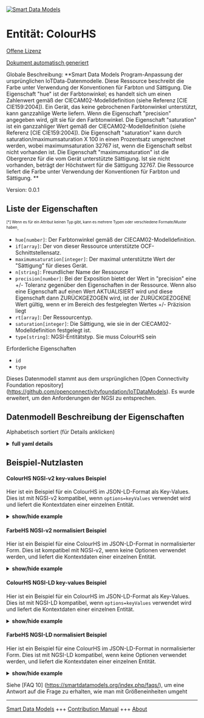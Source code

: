 <!-- 10-Header -->  
[![Smart Data Models](https://smartdatamodels.org/wp-content/uploads/2022/01/SmartDataModels_logo.png "Logo")](https://smartdatamodels.org)  
Entität: ColourHS  
=================<!-- /10-Header -->  
<!-- 15-License -->  
[Offene Lizenz](https://github.com/smart-data-models//dataModel.OCF/blob/master/ColourHS/LICENSE.md)  
[Dokument automatisch generiert](https://docs.google.com/presentation/d/e/2PACX-1vTs-Ng5dIAwkg91oTTUdt8ua7woBXhPnwavZ0FxgR8BsAI_Ek3C5q97Nd94HS8KhP-r_quD4H0fgyt3/pub?start=false&loop=false&delayms=3000#slide=id.gb715ace035_0_60)  
<!-- /15-License -->  
<!-- 20-Description -->  
Globale Beschreibung: **Smart Data Models Program-Anpassung der ursprünglichen IoTData-Datenmodelle. Diese Ressource beschreibt die Farbe unter Verwendung der Konventionen für Farbton und Sättigung. Die Eigenschaft "hue" ist der Farbtonwinkel; es handelt sich um einen Zahlenwert gemäß der CIECAM02-Modelldefinition (siehe Referenz [CIE CIE159:2004]). Ein Gerät, das keine gebrochenen Farbtonwinkel unterstützt, kann ganzzahlige Werte liefern. Wenn die Eigenschaft "precision" angegeben wird, gilt sie für den Farbtonwinkel. Die Eigenschaft "saturation" ist ein ganzzahliger Wert gemäß der CIECAM02-Modelldefinition (siehe Referenz [CIE CIE159:2004]).  Die Eigenschaft "saturation" kann durch saturation/maximumsaturation X 100 in einen Prozentsatz umgerechnet werden, wobei maximumsaturation 32767 ist, wenn die Eigenschaft selbst nicht vorhanden ist. Die Eigenschaft "maximumsaturation" ist die Obergrenze für die vom Gerät unterstützte Sättigung. Ist sie nicht vorhanden, beträgt der Höchstwert für die Sättigung 32767. Die Ressource liefert die Farbe unter Verwendung der Konventionen für Farbton und Sättigung. **  
Version: 0.0.1  
<!-- /20-Description -->  
<!-- 30-PropertiesList -->  

## Liste der Eigenschaften  

<sup><sub>[*] Wenn es für ein Attribut keinen Typ gibt, kann es mehrere Typen oder verschiedene Formate/Muster haben</sub></sup>.  
- `hue[number]`: Der Farbtonwinkel gemäß der CIECAM02-Modelldefinition.  - `if[array]`: Der von dieser Ressource unterstützte OCF-Schnittstellensatz.  - `maximumsaturation[integer]`: Der maximal unterstützte Wert der "Sättigung" für dieses Gerät.  - `n[string]`: Freundlicher Name der Ressource  - `precision[number]`: Bei der Exposition bietet der Wert in "precision" eine +/- Toleranz gegenüber den Eigenschaften in der Ressource. Wenn also eine Eigenschaft auf einen Wert AKTUALISIERT wird und diese Eigenschaft dann ZURÜCKGEZOGEN wird, ist der ZURÜCKGEZOGENE Wert gültig, wenn er im Bereich des festgelegten Wertes +/- Präzision liegt  - `rt[array]`: Der Ressourcentyp.  - `saturation[integer]`: Die Sättigung, wie sie in der CIECAM02-Modelldefinition festgelegt ist.  - `type[string]`: NGSI-Entitätstyp. Sie muss ColourHS sein  <!-- /30-PropertiesList -->  
<!-- 35-RequiredProperties -->  
Erforderliche Eigenschaften  
- `id`  - `type`  <!-- /35-RequiredProperties -->  
<!-- 40-RequiredProperties -->  
Dieses Datenmodell stammt aus dem ursprünglichen [Open Connectivity Foundation repository] (https://github.com/openconnectivityfoundation/IoTDataModels). Es wurde erweitert, um den Anforderungen der NGSI zu entsprechen.  
<!-- /40-RequiredProperties -->  
<!-- 50-DataModelHeader -->  
## Datenmodell Beschreibung der Eigenschaften  
Alphabetisch sortiert (für Details anklicken)  
<!-- /50-DataModelHeader -->  
<!-- 60-ModelYaml -->  
<details><summary><strong>full yaml details</strong></summary>    
```yaml  
ColourHS:    
  description: 'Smart Data Models Program adaptation of the original IoTData data Models. This Resource describes the colour using hue-saturation conventions. The Property ''hue'' is the hue angle, it is a number value as defined by the CIECAM02 model definition (see reference [CIE CIE159:2004]). A Device that does not support fractional hue angles can provide integer values. If Property ''precision'' is provided it applies to the hue angle. The Property ''saturation'' is an integer value as defined by the CIECAM02 model definition (see reference [CIE CIE159:2004]).  The Property ''saturation'' can be converted to a percentage by saturation/maximumsaturation X 100; where maximumsaturation is 32767 if the Property itself is not present. The Property ''maximumsaturation'' is the upper bound on the saturation supported by the Device. If not present the maximum value for saturation is 32767. The Resource provides the colour using hue and saturation conventions. '    
  properties:    
    hue:    
      description: The hue angle as defined by the CIECAM02 model definition.    
      maximum: 360.0    
      minimum: 0.0    
      type: number    
      x-ngsi:    
        type: Property    
    if:    
      description: The OCF Interface set supported by this Resource.    
      items:    
        enum:    
          - oic.if.a    
          - oic.if.baseline    
        type: string    
      minItems: 2    
      readOnly: true    
      type: array    
      uniqueItems: true    
      x-ngsi:    
        type: Property    
    maximumsaturation:    
      description: The maximum supported value of 'saturation' for this Device.    
      maximum: 32767    
      minimum: 0    
      readOnly: true    
      type: integer    
      x-ngsi:    
        type: Property    
    n:    
      description: Friendly name of the Resource    
      maxLength: 64    
      readOnly: true    
      type: string    
      x-ngsi:    
        type: Property    
    precision:    
      description: 'When exposed the value in ''precision'' provides a +/- tolerance against the Properties in the Resource. Thus if a Property is UPDATED to a value and that Property then RETRIEVED, the RETRIEVED value is valid if in the range of the set value +/- precision'    
      readOnly: true    
      type: number    
      x-ngsi:    
        type: Property    
    rt:    
      description: The Resource Type.    
      items:    
        enum:    
          - oic.r.colour.hs    
        maxLength: 64    
        type: string    
      minItems: 1    
      readOnly: true    
      type: array    
      uniqueItems: true    
      x-ngsi:    
        type: Property    
    saturation:    
      description: The saturation as defined by the CIECAM02 model definition.    
      maximum: 32767    
      minimum: 0    
      type: integer    
      x-ngsi:    
        type: Property    
    type:    
      description: NGSI entity type. It has to be ColourHS    
      enum:    
        - ColourHS    
      type: string    
      x-ngsi:    
        type: Property    
  required:    
    - id    
    - type    
  type: object    
  x-derived-from: https://github.com/OpenInterConnect/IoTDataModels/blob/master/ColourHSResURI.swagger.json    
  x-disclaimer: 'Redistribution and use in source and binary forms, with or without modification, are permitted  provided that the license conditions are met. Copyleft (c) 2022 Contributors to Smart Data Models Program'    
  x-license-url: https://github.com/smart-data-models/dataModel.OCF/blob/master/ColourHS/LICENSE.md    
  x-model-schema: https://smart-data-models.github.io/dataModel.IoTDataModels/ColourHS/schema.json    
  x-model-tags: OCF    
  x-version: 0.0.1    
```  
</details>    
<!-- /60-ModelYaml -->  
<!-- 70-MiddleNotes -->  
<!-- /70-MiddleNotes -->  
<!-- 80-Examples -->  
## Beispiel-Nutzlasten  
#### ColourHS NGSI-v2 key-values Beispiel  
Hier ist ein Beispiel für ein ColourHS im JSON-LD-Format als Key-Values. Dies ist mit NGSI-v2 kompatibel, wenn `options=keyValues` verwendet wird und liefert die Kontextdaten einer einzelnen Entität.  
<details><summary><strong>show/hide example</strong></summary>    
```json  
{  
  "id": "urn:ngsi-ld:ColourHS:id:DLXG:90211144",  
  "dateCreated": "1977-03-13T17:59:46Z",  
  "dateModified": "2012-10-15T11:19:46Z",  
  "source": "Catch protect gas yard heavy voice. Put writer myself we eat test. Statement development system left arm agree head.",  
  "name": "Dark color hand commercial bit while.",  
  "alternateName": "Military address about several. Lay ball level fight notice current. Bank peace future box.",  
  "description": "Majority produce home short church. Window issue dark these. Discussion a reflect kitchen offer weight. Various charge table hit write.",  
  "dataProvider": "Them attack on produce enjoy political ago fast. Apply hundred expert.",  
  "owner": [  
    "urn:ngsi-ld:ColourHS:items:VBDX:22087584",  
    "urn:ngsi-ld:ColourHS:items:RTUI:58785534"  
  ],  
  "seeAlso": [  
    "urn:ngsi-ld:ColourHS:items:IEEC:67313530",  
    "urn:ngsi-ld:ColourHS:items:MVIN:52384772"  
  ],  
  "location": {  
    "type": "Point",  
    "coordinates": [  
      25.3046825,  
      -126.528647  
    ]  
  },  
  "address": {  
    "streetAddress": "Mr if structure whom save. Small human kitchen. There scientist accept authority finally finish democratic.",  
    "addressLocality": "Hot west short specific interesting provide current campaign. Institution provide agree medical face whatever.",  
    "addressRegion": "Test campaign painting leader. Central possible none church summer approach.",  
    "addressCountry": "Sell fly piece democratic decide land church store. Whether interest situation five. Provide research democratic within since talk beyond.",  
    "postalCode": "Only check election police. All positive include owner leg end. Suggest health music piece build yard.",  
    "postOfficeBoxNumber": "Career answer himself listen. Attorney society home production part."  
  },  
  "areaServed": "Action yes plant pull make spend. Several radio the deal fall. Remain suddenly voice building."  
}  
```  
</details>  
#### FarbeHS NGSI-v2 normalisiert Beispiel  
Hier ist ein Beispiel für eine ColourHS im JSON-LD-Format in normalisierter Form. Dies ist kompatibel mit NGSI-v2, wenn keine Optionen verwendet werden, und liefert die Kontextdaten einer einzelnen Entität.  
<details><summary><strong>show/hide example</strong></summary>    
```json  
{  
  "id": {  
    "type": "string",  
    "value": "urn:ngsi-ld:ColourHS:id:DLXG:90211144"  
  },  
  "dateCreated": {  
    "format": "date-time",  
    "type": "string",  
    "value": "1977-03-13T17:59:46Z"  
  },  
  "dateModified": {  
    "format": "date-time",  
    "type": "string",  
    "value": "2012-10-15T11:19:46Z"  
  },  
  "source": {  
    "type": "string",  
    "value": "Catch protect gas yard heavy voice. Put writer myself we eat test. Statement development system left arm agree head."  
  },  
  "name": {  
    "type": "string",  
    "value": "Dark color hand commercial bit while."  
  },  
  "alternateName": {  
    "type": "string",  
    "value": "Military address about several. Lay ball level fight notice current. Bank peace future box."  
  },  
  "description": {  
    "type": "string",  
    "value": "Majority produce home short church. Window issue dark these. Discussion a reflect kitchen offer weight. Various charge table hit write."  
  },  
  "dataProvider": {  
    "type": "string",  
    "value": "Them attack on produce enjoy political ago fast. Apply hundred expert."  
  },  
  "owner": {  
    "type": "array",  
    "value": [  
      "urn:ngsi-ld:ColourHS:items:VBDX:22087584",  
      "urn:ngsi-ld:ColourHS:items:RTUI:58785534"  
    ]  
  },  
  "seeAlso": {  
    "type": "array",  
    "value": [  
      "urn:ngsi-ld:ColourHS:items:IEEC:67313530",  
      "urn:ngsi-ld:ColourHS:items:MVIN:52384772"  
    ]  
  },  
  "location": {  
    "type": "object",  
    "value": {  
      "type": "Point",  
      "coordinates": [  
        25.3046825,  
        -126.528647  
      ]  
    }  
  },  
  "address": {  
    "type": "object",  
    "value": {  
      "streetAddress": "Mr if structure whom save. Small human kitchen. There scientist accept authority finally finish democratic.",  
      "addressLocality": "Hot west short specific interesting provide current campaign. Institution provide agree medical face whatever.",  
      "addressRegion": "Test campaign painting leader. Central possible none church summer approach.",  
      "addressCountry": "Sell fly piece democratic decide land church store. Whether interest situation five. Provide research democratic within since talk beyond.",  
      "postalCode": "Only check election police. All positive include owner leg end. Suggest health music piece build yard.",  
      "postOfficeBoxNumber": "Career answer himself listen. Attorney society home production part."  
    }  
  },  
  "areaServed": {  
    "type": "string",  
    "value": "Action yes plant pull make spend. Several radio the deal fall. Remain suddenly voice building."  
  }  
}  
```  
</details>  
#### ColourHS NGSI-LD key-values Beispiel  
Hier ist ein Beispiel für ein ColourHS im JSON-LD-Format als Key-Values. Dies ist mit NGSI-LD kompatibel, wenn `options=keyValues` verwendet wird und liefert die Kontextdaten einer einzelnen Entität.  
<details><summary><strong>show/hide example</strong></summary>    
```json  
{  
    "id": "urn:ngsi-ld:ColourHS:id:DLXG:90211144",  
    "dateCreated": "1977-03-13T17:59:46Z",  
    "dateModified": "2012-10-15T11:19:46Z",  
    "source": "Catch protect gas yard heavy voice. Put writer myself we eat test. Statement development system left arm agree head.",  
    "name": "Dark color hand commercial bit while.",  
    "alternateName": "Military address about several. Lay ball level fight notice current. Bank peace future box.",  
    "description": "Majority produce home short church. Window issue dark these. Discussion a reflect kitchen offer weight. Various charge table hit write.",  
    "dataProvider": "Them attack on produce enjoy political ago fast. Apply hundred expert.",  
    "owner": [  
        "urn:ngsi-ld:ColourHS:items:VBDX:22087584",  
        "urn:ngsi-ld:ColourHS:items:RTUI:58785534"  
    ],  
    "seeAlso": [  
        "urn:ngsi-ld:ColourHS:items:IEEC:67313530",  
        "urn:ngsi-ld:ColourHS:items:MVIN:52384772"  
    ],  
    "location": {  
        "type": "Point",  
        "coordinates": [  
            25.3046825,  
            -126.528647  
        ]  
    },  
    "address": {  
        "streetAddress": "Mr if structure whom save. Small human kitchen. There scientist accept authority finally finish democratic.",  
        "addressLocality": "Hot west short specific interesting provide current campaign. Institution provide agree medical face whatever.",  
        "addressRegion": "Test campaign painting leader. Central possible none church summer approach.",  
        "addressCountry": "Sell fly piece democratic decide land church store. Whether interest situation five. Provide research democratic within since talk beyond.",  
        "postalCode": "Only check election police. All positive include owner leg end. Suggest health music piece build yard.",  
        "postOfficeBoxNumber": "Career answer himself listen. Attorney society home production part."  
    },  
    "areaServed": "Action yes plant pull make spend. Several radio the deal fall. Remain suddenly voice building.",  
    "@context": [  
        "https://smartdatamodels.org/context.jsonld",  
        "https://raw.githubusercontent.com/smart-data-models/dataModel.OCF/master/context.jsonld"  
    ]  
}  
```  
</details>  
#### FarbeHS NGSI-LD normalisiert Beispiel  
Hier ist ein Beispiel für eine ColourHS im JSON-LD-Format in normalisierter Form. Dies ist mit NGSI-LD kompatibel, wenn keine Optionen verwendet werden, und liefert die Kontextdaten einer einzelnen Entität.  
<details><summary><strong>show/hide example</strong></summary>    
```json  
{  
    "id": "urn:ngsi-ld:ColourHS:id:VIED:72184359",  
    "dateCreated": {  
        "type": "Property",  
        "value": {  
            "@type": "DateTime",  
            "@value": "1974-12-21T13:03:31Z"  
        }  
    },  
    "dateModified": {  
        "type": "Property",  
        "value": {  
            "@type": "DateTime",  
            "@value": "2010-08-25T07:04:37Z"  
        }  
    },  
    "source": {  
        "type": "Property",  
        "value": "Lot whole task use."  
    },  
    "name": {  
        "type": "Property",  
        "value": "Until drug young what way agency reality. Mission explain wrong moment here source. Since down unit policy price candidate start."  
    },  
    "alternateName": {  
        "type": "Property",  
        "value": "Myself entire past face cup support behavior. Face such could character according send end."  
    },  
    "description": {  
        "type": "Property",  
        "value": "Upon respond analysis fall mission mention miss a. None drug report tend future."  
    },  
    "dataProvider": {  
        "type": "Property",  
        "value": "Sell anything later really major. Mention data partner."  
    },  
    "owner": {  
        "type": "Property",  
        "value": [  
            "urn:ngsi-ld:ColourHS:items:DRUT:10402699",  
            "urn:ngsi-ld:ColourHS:items:XTXA:97530272"  
        ]  
    },  
    "seeAlso": {  
        "type": "Property",  
        "value": [  
            "urn:ngsi-ld:ColourHS:items:IQHE:71148899"  
        ]  
    },  
    "location": {  
        "type": "Property",  
        "value": {  
            "type": "Point",  
            "coordinates": [  
                -86.1604745,  
                -18.960842  
            ]  
        }  
    },  
    "address": {  
        "type": "Property",  
        "value": {  
            "streetAddress": "Walk land try relate peace hour quality. Although fall star treat career still.",  
            "addressLocality": "Letter fill billion could either every. Stage throughout position brother sell. Talk material at everybody why yet.",  
            "addressRegion": "Dream top hold let day strong. Also road ask radio. Middle partner middle administration past.",  
            "addressCountry": "Purpose every traditional pass low sense choice.",  
            "postalCode": "Until their benefit green set find. Message place member player picture task condition. Best across green figure born.",  
            "postOfficeBoxNumber": "Wrong up customer stop church goal. Heavy way sister admit between actually he."  
        }  
    },  
    "areaServed": {  
        "type": "Property",  
        "value": "Spring never girl deep season. Floor media company election."  
    },  
    "@context": [  
        "https://smartdatamodels.org/context.jsonld",  
        "https://raw.githubusercontent.com/smart-data-models/dataModel.OCF/master/context.jsonld"  
    ]  
}  
```  
</details><!-- /80-Examples -->  
<!-- 90-FooterNotes -->  
<!-- /90-FooterNotes -->  
<!-- 95-Units -->  
Siehe [FAQ 10] (https://smartdatamodels.org/index.php/faqs/), um eine Antwort auf die Frage zu erhalten, wie man mit Größeneinheiten umgeht  
<!-- /95-Units -->  
<!-- 97-LastFooter -->  
---  
[Smart Data Models](https://smartdatamodels.org) +++ [Contribution Manual](https://bit.ly/contribution_manual) +++ [About](https://bit.ly/Introduction_SDM)<!-- /97-LastFooter -->  
